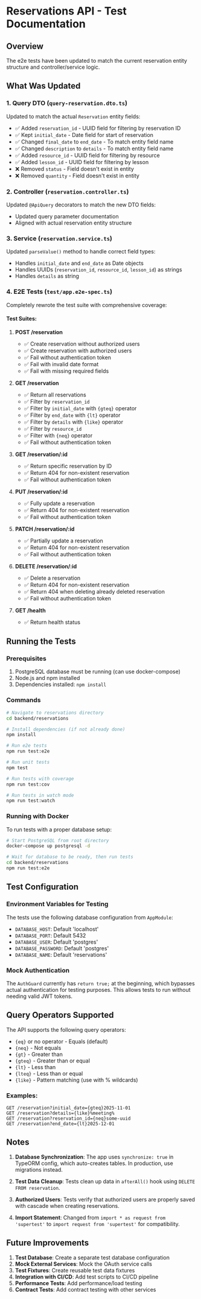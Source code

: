 # Reservations API - Test Documentation

## Overview

The e2e tests have been updated to match the current reservation entity structure and controller/service logic.

## What Was Updated

### 1. **Query DTO (`query-reservation.dto.ts`)**

Updated to match the actual `Reservation` entity fields:

- ✅ Added `reservation_id` - UUID field for filtering by reservation ID
- ✅ Kept `initial_date` - Date field for start of reservation
- ✅ Changed `final_date` to `end_date` - To match entity field name
- ✅ Changed `description` to `details` - To match entity field name
- ✅ Added `resource_id` - UUID field for filtering by resource
- ✅ Added `lesson_id` - UUID field for filtering by lesson
- ❌ Removed `status` - Field doesn't exist in entity
- ❌ Removed `quantity` - Field doesn't exist in entity

### 2. **Controller (`reservation.controller.ts`)**

Updated `@ApiQuery` decorators to match the new DTO fields:

- Updated query parameter documentation
- Aligned with actual reservation entity structure

### 3. **Service (`reservation.service.ts`)**

Updated `parseValue()` method to handle correct field types:

- Handles `initial_date` and `end_date` as Date objects
- Handles UUIDs (`reservation_id`, `resource_id`, `lesson_id`) as strings
- Handles `details` as string

### 4. **E2E Tests (`test/app.e2e-spec.ts`)**

Completely rewrote the test suite with comprehensive coverage:

#### Test Suites:

1. **POST /reservation**
   - ✅ Create reservation without authorized users
   - ✅ Create reservation with authorized users
   - ✅ Fail without authentication token
   - ✅ Fail with invalid date format
   - ✅ Fail with missing required fields

2. **GET /reservation**
   - ✅ Return all reservations
   - ✅ Filter by `reservation_id`
   - ✅ Filter by `initial_date` with `{gteq}` operator
   - ✅ Filter by `end_date` with `{lt}` operator
   - ✅ Filter by `details` with `{like}` operator
   - ✅ Filter by `resource_id`
   - ✅ Filter with `{neq}` operator
   - ✅ Fail without authentication token

3. **GET /reservation/:id**
   - ✅ Return specific reservation by ID
   - ✅ Return 404 for non-existent reservation
   - ✅ Fail without authentication token

4. **PUT /reservation/:id**
   - ✅ Fully update a reservation
   - ✅ Return 404 for non-existent reservation
   - ✅ Fail without authentication token

5. **PATCH /reservation/:id**
   - ✅ Partially update a reservation
   - ✅ Return 404 for non-existent reservation
   - ✅ Fail without authentication token

6. **DELETE /reservation/:id**
   - ✅ Delete a reservation
   - ✅ Return 404 for non-existent reservation
   - ✅ Return 404 when deleting already deleted reservation
   - ✅ Fail without authentication token

7. **GET /health**
   - ✅ Return health status

## Running the Tests

### Prerequisites

1. PostgreSQL database must be running (can use docker-compose)
2. Node.js and npm installed
3. Dependencies installed: `npm install`

### Commands

```bash
# Navigate to reservations directory
cd backend/reservations

# Install dependencies (if not already done)
npm install

# Run e2e tests
npm run test:e2e

# Run unit tests
npm test

# Run tests with coverage
npm run test:cov

# Run tests in watch mode
npm run test:watch
```

### Running with Docker

To run tests with a proper database setup:

```bash
# Start PostgreSQL from root directory
docker-compose up postgresql -d

# Wait for database to be ready, then run tests
cd backend/reservations
npm run test:e2e
```

## Test Configuration

### Environment Variables for Testing

The tests use the following database configuration from `AppModule`:

- `DATABASE_HOST`: Default 'localhost'
- `DATABASE_PORT`: Default 5432
- `DATABASE_USER`: Default 'postgres'
- `DATABASE_PASSWORD`: Default 'postgres'
- `DATABASE_NAME`: Default 'reservations'

### Mock Authentication

The `AuthGuard` currently has `return true;` at the beginning, which bypasses actual authentication for testing purposes. This allows tests to run without needing valid JWT tokens.

## Query Operators Supported

The API supports the following query operators:

- `{eq}` or no operator - Equals (default)
- `{neq}` - Not equals
- `{gt}` - Greater than
- `{gteq}` - Greater than or equal
- `{lt}` - Less than
- `{lteq}` - Less than or equal
- `{like}` - Pattern matching (use with % wildcards)

### Examples:

```
GET /reservation?initial_date={gteq}2025-11-01
GET /reservation?details={like}%meeting%
GET /reservation?reservation_id={neq}some-uuid
GET /reservation?end_date={lt}2025-12-01
```

## Notes

1. **Database Synchronization**: The app uses `synchronize: true` in TypeORM config, which auto-creates tables. In production, use migrations instead.

2. **Test Data Cleanup**: Tests clean up data in `afterAll()` hook using `DELETE FROM reservation`.

3. **Authorized Users**: Tests verify that authorized users are properly saved with cascade when creating reservations.

4. **Import Statement**: Changed from `import * as request from 'supertest'` to `import request from 'supertest'` for compatibility.

## Future Improvements

1. **Test Database**: Create a separate test database configuration
2. **Mock External Services**: Mock the OAuth service calls
3. **Test Fixtures**: Create reusable test data fixtures
4. **Integration with CI/CD**: Add test scripts to CI/CD pipeline
5. **Performance Tests**: Add performance/load testing
6. **Contract Tests**: Add contract testing with other services
